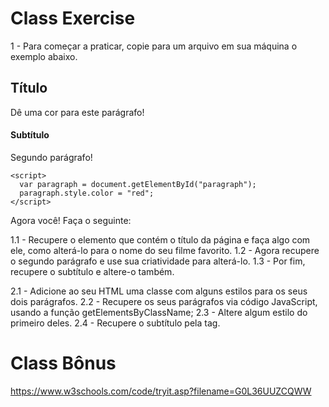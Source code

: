 # Class Exercise
1 - Para começar a praticar, copie para um arquivo em sua máquina o exemplo abaixo.

<!DOCTYPE html>
<html>
  <body>
    <h2 id="page-title">Título</h2>
    <p id="paragraph">Dê uma cor para este parágrafo!</p>
    <h4 id="subtitle">Subtítulo</h4>
    <p id="second-paragraph">Segundo parágrafo!</p>

    <script>
      var paragraph = document.getElementById("paragraph");
      paragraph.style.color = "red";
    </script>
  </body>
</html>

Agora você! Faça o seguinte:

1.1 - Recupere o elemento que contém o título da página e faça algo com ele, como alterá-lo para o nome do seu filme favorito.
1.2 - Agora recupere o segundo parágrafo e use sua criatividade para alterá-lo.
1.3 - Por fim, recupere o subtítulo e altere-o também.

2.1 - Adicione ao seu HTML uma classe com alguns estilos para os seus dois parágrafos.
2.2 - Recupere os seus parágrafos via código JavaScript, usando a função getElementsByClassName;
2.3 - Altere algum estilo do primeiro deles.
2.4 - Recupere o subtítulo pela tag.

# Class Bônus
https://www.w3schools.com/code/tryit.asp?filename=G0L36UUZCQWW
<!DOCTYPE html>
<html>
<body>
<!-- creating the squares and columns divs -->
<div id="stack">
	<div class="column_left"> 
		<div>
        	<div>	
			</div>
    	</div>
    	<div>
        	<div></div>
    	</div>
 	</div>
 	<div class="column_right">
    	<div>
        	<div>	
			</div>
    	</div>
    	<div>
        	<div>
			</div>
    	</div>
  	</div>
</div>
<style>



#stack{
	height:20rem;
	width:20rem;
	display:flex;
	flex-direction:row;
	justify-content:space-evenly;
	align-items:center;
	border: solid black 4px;
}

.column_left, .column_right{
	
    height:18rem;
	width:8rem;
    margin:auto;
	display:flex;
	flex-direction:column;
    justify-content:space-evenly;
    border: solid black 4px;
    }
.column_left>div, .column_right>div{
	height:5rem;
	width:5rem ;
	display:flex;
	align-items:center;
    justify-content:center;
    margin:auto;
    border: solid black 4px;
}  

div>div>div>div{
    height:2.5rem;
	width:2.5rem; 
    border: solid black 4px;
}



</style>
<script>

//coloque seu código aqui.

</script>

</body>
</html>

